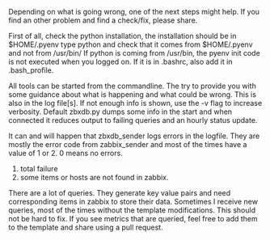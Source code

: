 Depending on what is going wrong, one of the next steps might help.
If you find an other problem and find a check/fix, please share.

First of all, check the python installation, the installation should be in $HOME/.pyenv
type python and check that it comes from $HOME/.pyenv and not from /usr/bin/
If python is coming from /usr/bin, the pyenv init code is not executed when you logged on. If it is in
.bashrc, also add it in .bash_profile.

All tools can be started from the commandline. The try to provide you with some
guidance about what is happening and what could be wrong. This is also in the
log file[s]. If not enough info is shown, use the -v flag to increase
verbosity. Default zbxdb.py dumps some info in the start and when connected it
reduces output to failing queries and an hourly status update.

It can and will happen that zbxdb_sender logs errors in the logfile. They are mostly the error code from zabbix_sender and most of the times have a value of 1 or 2. 0 means no errors.
1) total failure
2) some items or hosts are not found in zabbix.

There are a lot of queries. They generate key value pairs and need corresponding items in zabbix to store their data. Sometimes I receive new queries, most of the times without the template modifications. This should not be hard to fix. If you see metrics that are queried, feel free to add them to the template and share using a pull request.
